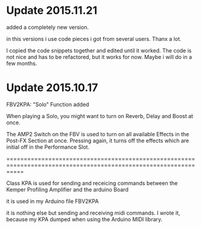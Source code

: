 Update 2015.11.21 
=================
added a completely new version.

in this versions i use code pieces i got from several users.
Thanx a lot.

I copied the code snippets together and edited until it worked.
The code is not nice and has to be refactored,
but it works for now.
Maybe i will do in a few months.


Update 2015.10.17 
=================
FBV2KPA: "Solo" Function added

When playing a Solo, you might want to turn on Reverb, Delay and Boost at once.

The AMP2 Switch on the FBV is used to turn on all available Effects in the Post-FX Section at once.
Pressing again, it turns off the effects which are initial off in the Performance Slot.

=================================================================================================================

Class KPA is used for sending and receicing commands between the Kemper Profiling Amplifier and the arduino Board


it is used in my Arduino file FBV2KPA

it is nothing else but sending and receiving midi commands.
I wrote it, because my KPA dumped when using the Arduino MIDI library.